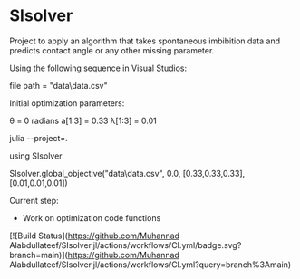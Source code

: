# SIsolver

Project to apply an algorithm that takes spontaneous imbibition data and predicts contact angle or any other missing parameter.  

Using the following sequence in Visual Studios:

file path = "data\\data.csv"

Initial optimization parameters:

θ = 0 radians
a[1:3] = 0.33
λ[1:3] = 0.01

julia --project=.

using SIsolver

SIsolver.global_objective("data\\data.csv", 0.0, [0.33,0.33,0.33], [0.01,0.01,0.01])


Current step:

* Work on optimization code functions

[![Build Status](https://github.com/Muhannad Alabdullateef/SIsolver.jl/actions/workflows/CI.yml/badge.svg?branch=main)](https://github.com/Muhannad Alabdullateef/SIsolver.jl/actions/workflows/CI.yml?query=branch%3Amain)

